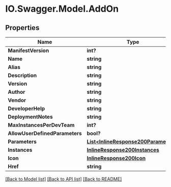 # IO.Swagger.Model.AddOn
## Properties

Name | Type | Description | Notes
------------ | ------------- | ------------- | -------------
**ManifestVersion** | **int?** |  | [optional] 
**Name** | **string** |  | [optional] 
**Alias** | **string** |  | [optional] 
**Description** | **string** |  | [optional] 
**Version** | **string** |  | [optional] 
**Author** | **string** |  | [optional] 
**Vendor** | **string** |  | [optional] 
**DeveloperHelp** | **string** |  | [optional] 
**DeploymentNotes** | **string** |  | [optional] 
**MaxInstancesPerDevTeam** | **int?** |  | [optional] 
**AllowUserDefinedParameters** | **bool?** |  | [optional] 
**Parameters** | [**List&lt;InlineResponse200Parameters&gt;**](InlineResponse200Parameters.md) |  | [optional] 
**Instances** | [**InlineResponse200Instances**](InlineResponse200Instances.md) |  | [optional] 
**Icon** | [**InlineResponse200Icon**](InlineResponse200Icon.md) |  | [optional] 
**Href** | **string** |  | [optional] 

[[Back to Model list]](../README.md#documentation-for-models) [[Back to API list]](../README.md#documentation-for-api-endpoints) [[Back to README]](../README.md)

